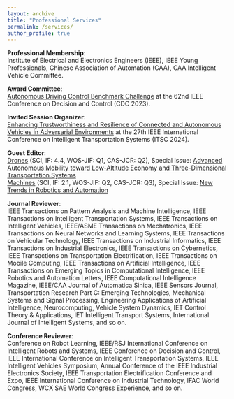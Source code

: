 ```yaml
---
layout: archive
title: "Professional Services"
permalink: /services/
author_profile: true
---
```


**Professional Membership**: <br>
Institute of Electrical and Electronics Engineers (IEEE), IEEE Young Professionals, Chinese Association of Automation (CAA), CAA Intelligent Vehicle Committee.

**Award Committee**: <br>
[Autonomous Driving Control Benchmark Challenge](https://cdc2023.ieeecss.org/benchmark-challenge/) at the 62nd IEEE Conference on Decision and Control (CDC 2023).

**Invited Session Organizer**: <br>
[Enhancing Trustworthiness and Resilience of Connected and Autonomous Vehicles in Adversarial Environments](https://www.researchgate.net/publication/379756126_Enhancing_Trustworthiness_and_Resilience_of_Connected_and_Autonomous_Vehicles_in_Adversarial_Environments) at the 27th IEEE International Conference on Intelligent Transportation Systems (ITSC 2024).

**Guest Editor**: <br>
[Drones](https://www.mdpi.com/journal/drones) (SCI, IF: 4.4, WOS-JIF: Q1, CAS-JCR: Q2), Special Issue: [Advanced Autonomous Mobility toward Low-Altitude Economy and Three-Dimensional Transportation Systems](https://www.mdpi.com/journal/drones/special_issues/4AXW065XBE)<br>
[Machines](https://www.mdpi.com/journal/machines) (SCI, IF: 2.1, WOS-JIF: Q2, CAS-JCR: Q3), Special Issue: [New Trends in Robotics and Automation](https://www.mdpi.com/journal/machines/special_issues/7DR1AL0KQ5)<br>

**Journal Reviewer**: <br>
IEEE Transactions on Pattern Analysis and Machine Intelligence, IEEE Transactions on Intelligent Transportation Systems, IEEE Transactions on Intelligent Vehicles, IEEE/ASME Transactions on Mechatronics, IEEE Transactions on Neural Networks and Learning Systems, IEEE Transactions on Vehicular Technology, IEEE Transactions on Industrial Informatics, IEEE Transactions on Industrial Electronics, IEEE Transactions on Cybernetics, IEEE Transactions on Transportation Electrification, IEEE Transactions on Mobile Computing, IEEE Transactions on Artificial Intelligence, IEEE Transactions on Emerging Topics in Computational Intelligence, IEEE Robotics and Automation Letters, IEEE Computational Intelligence Magazine, IEEE/CAA Journal of Automatica Sinica, IEEE Sensors Journal, Transportation Research Part C: Emerging Technologies, Mechanical Systems and Signal Processing, Engineering Applications of Artificial Intelligence, Neurocomputing, Vehicle System Dynamics, IET Control Theory & Applications, IET Intelligent Transport Systems, International Journal of Intelligent Systems, and so on.

**Conference Reviewer**:  <br>
Conference on Robot Learning, IEEE/RSJ International Conference on Intelligent Robots and Systems, IEEE Conference on Decision and Control, IEEE International Conference on Intelligent Transportation Systems, IEEE Intelligent Vehicles Symposium, Annual Conference of the IEEE Industrial Electronics Society, IEEE Transportation Electrification Conference and Expo, IEEE International Conference on Industrial Technology, IFAC World Congress, WCX SAE World Congress Experience, and so on.


